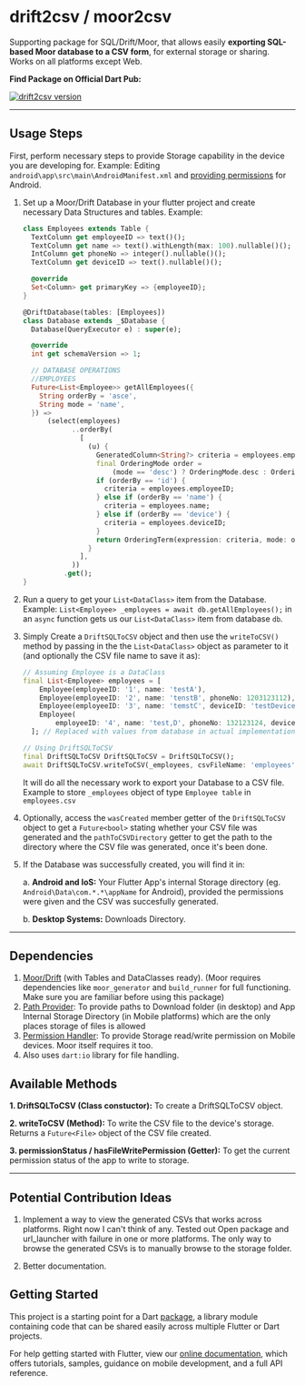 # drift2csv / moor2csv

Supporting package for SQL/Drift/Moor, that allows easily **exporting SQL-based Moor database to a CSV form**, for external storage or sharing. Works on all platforms except Web.

**Find Package on Official Dart Pub:**

[![drift2csv version](https://img.shields.io/pub/v/moor2csv.svg)](https://pub.dev/packages/moor2csv)

----

## Usage Steps

First, perform necessary steps to provide Storage capability in the device you are developing for.
Example: Editing `android\app\src\main\AndroidManifest.xml` and [providing permissions](https://developer.android.com/about/versions/11/privacy/permissions) for Android.

1. Set up a Moor/Drift Database in your flutter project and create necessary Data Structures and tables. Example:

    ```dart
    class Employees extends Table {
      TextColumn get employeeID => text()();
      TextColumn get name => text().withLength(max: 100).nullable()();
      IntColumn get phoneNo => integer().nullable()();
      TextColumn get deviceID => text().nullable()();

      @override
      Set<Column> get primaryKey => {employeeID};
    }

    @DriftDatabase(tables: [Employees])
    class Database extends _$Database {
      Database(QueryExecutor e) : super(e);

      @override
      int get schemaVersion => 1;

      // DATABASE OPERATIONS
      //EMPLOYEES
      Future<List<Employee>> getAllEmployees({
        String orderBy = 'asce',
        String mode = 'name',
      }) =>
          (select(employees)
                ..orderBy(
                  [
                    (u) {
                      GeneratedColumn<String?> criteria = employees.employeeID;
                      final OrderingMode order =
                          (mode == 'desc') ? OrderingMode.desc : OrderingMode.asc;
                      if (orderBy == 'id') {
                        criteria = employees.employeeID;
                      } else if (orderBy == 'name') {
                        criteria = employees.name;
                      } else if (orderBy == 'device') {
                        criteria = employees.deviceID;
                      }
                      return OrderingTerm(expression: criteria, mode: order);
                    }
                  ],
                ))
              .get();
    }
    ```

2. Run a query to get your `List<DataClass>` item from the Database.  
Example: `List<Employee> _employees = await db.getAllEmployees();` in an `async` function gets us our `List<DataClass>` item from database `db`.

3. Simply Create a `DriftSQLToCSV` object and then use the `writeToCSV()` method by passing in the the `List<DataClass>` object as parameter to it (and optionally the CSV file name to save it as):

    ```dart
    // Assuming Employee is a DataClass
    final List<Employee> employees = [
        Employee(employeeID: '1', name: 'testA'),
        Employee(employeeID: '2', name: 'tenstB', phoneNo: 1203123112),
        Employee(employeeID: '3', name: 'temstC', deviceID: 'testDevice'),
        Employee(
            employeeID: '4', name: 'test,D', phoneNo: 132123124, deviceID: 's'),
      ]; // Replaced with values from database in actual implementation using select query get()

    // Using DriftSQLToCSV
    final DriftSQLToCSV DriftSQLToCSV = DriftSQLToCSV();
    await DriftSQLToCSV.writeToCSV(_employees, csvFileName: 'employees');
    ```

    It will do all the necessary work to export your Database to a CSV file. Example to store `_employees` object of type `Employee table` in `employees.csv`

4. Optionally, access the `wasCreated` member getter of the `DriftSQLToCSV` object to get a `Future<bool>` stating whether your CSV file was generated and the `pathToCSVDirectory` getter to get the path to the directory where the CSV file was generated, once it's been done.

5. If the Database was successfully created, you will find it in:

    a. **Android and IoS:** Your Flutter App's internal Storage directory (eg. `Android\Data\com.*.*\appName` for Android), provided the permissions were given and the CSV was succesfully generated.

    b. **Desktop Systems:** Downloads Directory.

----

## Dependencies

1. [Moor/Drift](https://drift.simonbinder.eu/) (with Tables and DataClasses ready). (Moor requires dependencies like `moor_generator` and `build_runner` for full functioning. Make sure you are familiar before using this package)
2. [Path Provider](https://pub.dev/packages/path_provider): To provide paths to Download folder (in desktop) and App Internal Storage Directory (in Mobile platforms) which are the only places storage of files is allowed
3. [Permission Handler](https://pub.dev/packages/permission_handler): To provide Storage read/write permission on Mobile devices. Moor itself requires it too.
4. Also uses `dart:io` library for file handling.

## Available Methods

**1. DriftSQLToCSV (Class constuctor):** To create a DriftSQLToCSV object.

**2. writeToCSV (Method):** To write the CSV file to the device's storage. Returns a `Future<File>` object of the CSV file created.

**3. permissionStatus / hasFileWritePermission (Getter):** To get the current permission status of the app to write to storage.

----

## Potential Contribution Ideas

1. Implement a way to view the generated CSVs that works across platforms. Right now I can't think of any. Tested out Open package and url_launcher with failure in one or more platforms. The only way to browse the generated CSVs is to manually browse to the storage folder.

2. Better documentation.

## Getting Started

This project is a starting point for a Dart
[package](https://flutter.dev/developing-packages/),
a library module containing code that can be shared easily across
multiple Flutter or Dart projects.

For help getting started with Flutter, view our
[online documentation](https://flutter.dev/docs), which offers tutorials,
samples, guidance on mobile development, and a full API reference.

